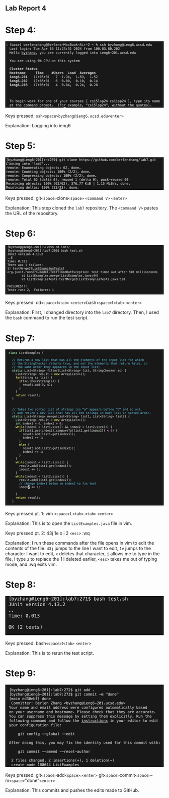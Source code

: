 ## Lab Report 4

# Step 4:

![Image](step4.jpg)

Keys pressed: `ssh<space>byzhang@ieng6.ucsd.edu<enter>`

Explanation: Logging into ieng6

# Step 5:

![Image](step5.jpg)

Keys pressed: git`<space>`clone`<space>` `<command V>` `<enter>`

Explanation: This step cloned the `lab7` repository. The `<command V>` pastes the URL of the repository.

# Step 6:

![Image](test6.jpg)

Keys pressed: cd`<space>`l`<tab>` `<enter>`bash`<space>`t`<tab>` `<enter>`

Explanation: First, I changed directory into the `lab7` directory. Then, I used the `bash` command to run the test script.

# Step 7:

![Image](step7new.jpg)

Keys pressed pt. 1: vim `<space>`L`<tab>`.`<tab>` `<enter>`

Explanation: This is to open the `ListExamples.java` file in vim.

Keys pressed pt. 2: 43j 1e x i 2 `<esc>` :wq 

Explanation: I run these commands after the file opens in vim to edit the contents of the file. `43j` jumps to the line I want to edit, `1e` jumps to the character I want to edit, `x` deletes that character, `i` allows me to type in the file, I type `2` to replace the 1 I deleted earlier, `<esc>` takes me out of typing mode, and :wq exits vim.

# Step 8: 

![Image](step8.jpg)

Keys pressed: bash`<space>`t`<tab>` `<enter>`

Explanation: This is to rerun the test script.

# Step 9:

![Image](step9.jpg)

Keys pressed: git`<space>`add`<space>`.`<enter>` git`<space>`commit`<space>`-m`<space>`"done"`<enter>`

Explanation: This commits and pushes the edits made to GitHub.
